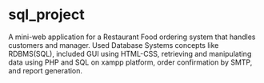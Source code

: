 # sql_project
A mini-web application for a Restaurant Food ordering system that handles customers and manager. Used Database Systems concepts like RDBMS(SQL), included GUI using HTML-CSS, retrieving and manipulating data using PHP and SQL on xampp platform, order confirmation by SMTP, and report generation.
